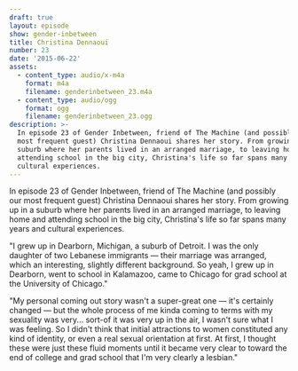 ```yaml
---
draft: true
layout: episode
show: gender-inbetween
title: Christina Dennaoui
number: 23
date: '2015-06-22'
assets:
  - content_type: audio/x-m4a
    format: m4a
    filename: genderinbetween_23.m4a
  - content_type: audio/ogg
    format: ogg
    filename: genderinbetween_23.ogg
description: >-
  In episode 23 of Gender Inbetween, friend of The Machine (and possibly our
  most frequent guest) Christina Dennaoui shares her story. From growing up in a
  suburb where her parents lived in an arranged marriage, to leaving home and
  attending school in the big city, Christina's life so far spans many years and
  cultural experiences.
---
```

In episode 23 of Gender Inbetween, friend of The Machine (and possibly our most frequent guest) Christina Dennaoui shares her story. From growing up in a suburb where her parents lived in an arranged marriage, to leaving home and attending school in the big city, Christina's life so far spans many years and cultural experiences.

"I grew up in Dearborn, Michigan, a suburb of Detroit. I was the only daughter of two Lebanese immigrants &mdash; their marriage was arranged, which an interesting, slightly different background. So yeah, I grew up in Dearborn, went to school in Kalamazoo, came to Chicago for grad school at the University of Chicago."

"My personal coming out story wasn't a super-great one &mdash; it's certainly changed &mdash; but the whole process of me kinda coming to terms with my sexuality was very... sort-of it was very up in the air, I wasn't sure what I was feeling. So I didn't think that initial attractions to women constituted any kind of identity, or even a real sexual orientation at first. At first, I thought these were just these fluid moments until it became very clear to toward the end of college and grad school that I'm very clearly a lesbian."